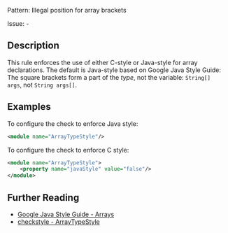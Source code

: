 Pattern: Illegal position for array brackets

Issue: -

## Description

This rule enforces the use of either C-style or Java-style for array declarations. The default is Java-style based on Google Java Style Guide: The square brackets form a part of the _type_, not the variable: `String[] args`, not `String args[]`.

## Examples

To configure the check to enforce Java style: 


```xml
<module name="ArrayTypeStyle"/>
```
        

To configure the check to enforce C style: 


```xml
<module name="ArrayTypeStyle">
    <property name="javaStyle" value="false"/>
</module>
```

## Further Reading

* [Google Java Style Guide - Arrays](https://google.github.io/styleguide/javaguide.html#s4.8.3-arrays)
* [checkstyle - ArrayTypeStyle](http://checkstyle.sourceforge.net/config_misc.html#ArrayTypeStyle)

